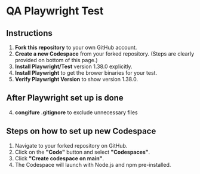 # QA Playwright Test

## Instructions

1. **Fork this repository** to your own GitHub account.
2. **Create a new Codespace** from your forked repository. (Steps are clearly provided on bottom of this page.)
3. **Install Playwright/Test** version 1.38.0 explicitly.
3. **Install Playwright** to get the brower binaries for your test.
3. **Verify Playwright Version** to show version 1.38.0.

## After Playwright set up is done
4. **congifure .gitignore** to exclude unnecessary files


## Steps on how to set up new Codespace

1. Navigate to your forked repository on GitHub.
2. Click on the **"Code"** button and select **"Codespaces"**.
3. Click **"Create codespace on main"**.
4. The Codespace will launch with Node.js and npm pre-installed.